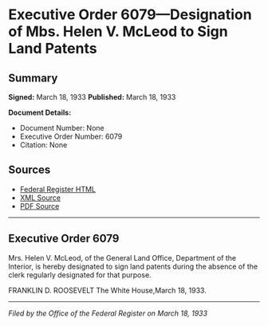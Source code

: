 # Executive Order 6079—Designation of Mbs. Helen V. McLeod to Sign Land Patents

## Summary

**Signed:** March 18, 1933
**Published:** March 18, 1933

**Document Details:**
- Document Number: None
- Executive Order Number: 6079
- Citation: None

## Sources
- [Federal Register HTML](https://www.presidency.ucsb.edu/documents/executive-order-6079-designation-mbs-helen-v-mcleod-sign-land-patents)
- [XML Source](None)
- [PDF Source](None)

---

## Executive Order 6079

Mrs. Helen V. McLeod, of the General Land Office, Department of the Interior, is hereby designated to sign land patents during the absence of the clerk regularly designated for that purpose.

FRANKLIN D. ROOSEVELT
The White House,March 18, 1933.

---

*Filed by the Office of the Federal Register on March 18, 1933*
